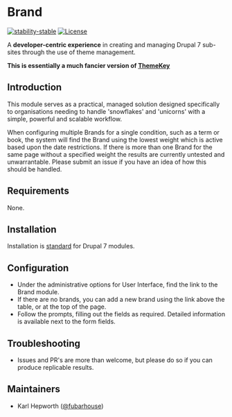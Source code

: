 # Brand

[![stability-stable](https://img.shields.io/badge/stability-stable-green.svg?style=for-the-badge)](https://github.com/orangemug/stability-badges)
[![License](https://img.shields.io/badge/License-BSD%203--Clause-blue.svg?style=for-the-badge)](https://raw.githubusercontent.com/fubarhouse/brand/master/LICENSE)

A **developer-centric experience** in creating and managing Drupal 7 sub-sites through the use of theme management.

**This is essentially a much fancier version of [ThemeKey](https://www.drupal.org/project/themekey)**

## Introduction

This module serves as a practical, managed solution designed specifically to organisations needing to handle 'snowflakes' and 'unicorns' with a simple, powerful and scalable workflow.

When configuring multiple Brands for a single condition, such as a term or book, the system will find the Brand using the lowest weight which is active based upon the date restrictions. If there is more than one Brand for the same page without a specified weight the results are currently untested and unwarrantable. Please submit an issue if you have an idea of how this should be handled.

## Requirements

None.

## Installation

Installation is [standard](https://drupal.org/documentation/install/modules-themes/modules-7) for Drupal 7 modules.

## Configuration

* Under the administrative options for User Interface, find the link to the Brand module.
* If there are no brands, you can add a new brand using the link above the table, or at the top of the page.
* Follow the prompts, filling out the fields as required.
  Detailed information is available next to the form fields.

## Troubleshooting

* Issues and PR's are more than welcome, but please do so if you can produce replicable results.

## Maintainers

* Karl Hepworth ([@fubarhouse](https://twitter.com/fubarhouse))